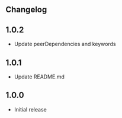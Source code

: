 ## Changelog

## 1.0.2

- Update peerDependencies and keywords

## 1.0.1

- Update README.md

## 1.0.0

- Initial release

